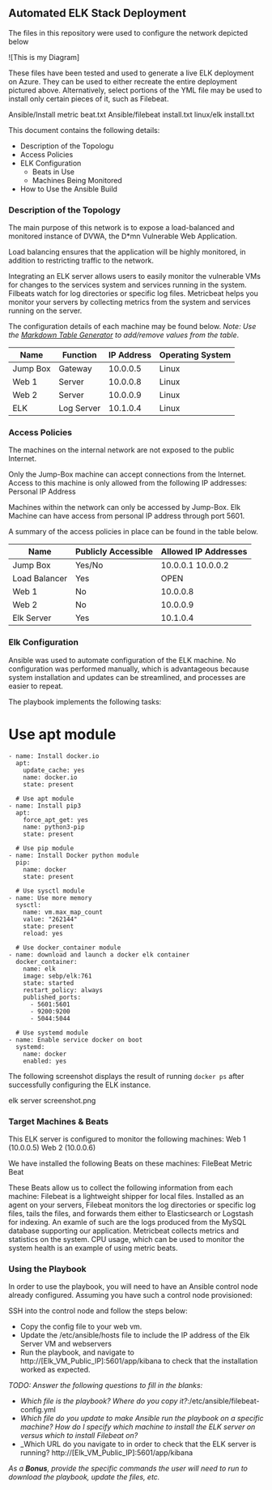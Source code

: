 ## Automated ELK Stack Deployment

The files in this repository were used to configure the network depicted below 

![This is my Diagram]


These files have been tested and used to generate a live ELK deployment on Azure. They can be used to either recreate the entire deployment pictured above. Alternatively, select portions of the YML file may be used to install only certain pieces of it, such as Filebeat.

  Ansible/Install metric beat.txt
  Ansible/filebeat install.txt
  linux/elk install.txt
  
This document contains the following details:
- Description of the Topologu
- Access Policies
- ELK Configuration
  - Beats in Use
  - Machines Being Monitored
- How to Use the Ansible Build


### Description of the Topology

The main purpose of this network is to expose a load-balanced and monitored instance of DVWA, the D*mn Vulnerable Web Application.

Load balancing ensures that the application will be highly monitored, in addition to restricting traffic to the network.


Integrating an ELK server allows users to easily monitor the vulnerable VMs for changes to the services system and services running in the system.
	Filbeats watch for log directories or specific log files.
	Metricbeat helps you monitor your servers by collecting metrics from the system and services running on the server.

The configuration details of each machine may be found below.
_Note: Use the [Markdown Table Generator](http://www.tablesgenerator.com/markdown_tables) to add/remove values from the table_.

| Name     | Function  | IP Address | Operating System |
|----------|-----------|------------|------------------|
| Jump Box | Gateway   | 10.0.0.5   | Linux            |
| Web 1    | Server    | 10.0.0.8   | Linux            |
| Web 2    | Server    | 10.0.0.9   | Linux            |
| ELK      | Log Server| 10.1.0.4   | Linux            |

### Access Policies

The machines on the internal network are not exposed to the public Internet. 

Only the Jump-Box machine can accept connections from the Internet. Access to this machine is only allowed from the following IP addresses:
Personal IP Address

Machines within the network can only be accessed by Jump-Box.
Elk Machine can have access from personal IP address through port 5601.

A summary of the access policies in place can be found in the table below.

| Name          | Publicly Accessible | Allowed IP Addresses |
|---------------|---------------------|----------------------|
| Jump Box      | Yes/No              | 10.0.0.1 10.0.0.2    |
| Load Balancer | Yes                 | OPEN                 |
| Web 1         | No                  | 10.0.0.8             |
| Web 2         | No                  | 10.0.0.9             |
| Elk Server    | Yes                 | 10.1.0.4             |

### Elk Configuration

Ansible was used to automate configuration of the ELK machine. No configuration was performed manually, which is advantageous because system installation and updates can be streamlined, and processes are easier to repeat.

The playbook implements the following tasks:
  
# Use apt module
    - name: Install docker.io
      apt:
        update_cache: yes
        name: docker.io
        state: present

      # Use apt module
    - name: Install pip3
      apt:
        force_apt_get: yes
        name: python3-pip
        state: present

      # Use pip module
    - name: Install Docker python module
      pip:
        name: docker
        state: present

      # Use sysctl module
    - name: Use more memory
      sysctl:
        name: vm.max_map_count
        value: "262144"
        state: present
        reload: yes

      # Use docker_container module
    - name: download and launch a docker elk container
      docker_container:
        name: elk
        image: sebp/elk:761
        state: started
        restart_policy: always
        published_ports:
          - 5601:5601
          - 9200:9200
          - 5044:5044

      # Use systemd module
    - name: Enable service docker on boot
      systemd:
        name: docker
        enabled: yes
		

The following screenshot displays the result of running `docker ps` after successfully configuring the ELK instance.

elk server screenshot.png

### Target Machines & Beats
This ELK server is configured to monitor the following machines:
Web 1 (10.0.0.5)
Web 2 (10.0.0.6)

We have installed the following Beats on these machines:
FileBeat
Metric Beat

These Beats allow us to collect the following information from each machine:
Filebeat is a lightweight shipper for local files. Installed as an agent on your servers, Filebeat monitors the log directories or specific log files, tails the files, and forwards them either to Elasticsearch or Logstash for indexing. An examle of such are the logs produced from the MySQL database supporting our application.
Metricbeat collects metrics and statistics on the system. CPU usage, which can be used to monitor the system health is an example of using metric beats. 
### Using the Playbook
In order to use the playbook, you will need to have an Ansible control node already configured. Assuming you have such a control node provisioned: 

SSH into the control node and follow the steps below:
- Copy the config file to your web vm. 
- Update the /etc/ansible/hosts file to include the IP address of the Elk Server VM and webservers
- Run the playbook, and navigate to http://[Elk_VM_Public_IP]:5601/app/kibana to check that the installation worked as expected.

_TODO: Answer the following questions to fill in the blanks:_
- _Which file is the playbook? Where do you copy it?_:/etc/ansible/filebeat-config.yml
- _Which file do you update to make Ansible run the playbook on a specific machine? How do I specify which machine to install the ELK server on versus which to install Filebeat on?_
- _Which URL do you navigate to in order to check that the ELK server is running?
http://[Elk_VM_Public_IP]:5601/app/kibana


_As a **Bonus**, provide the specific commands the user will need to run to download the playbook, update the files, etc._
